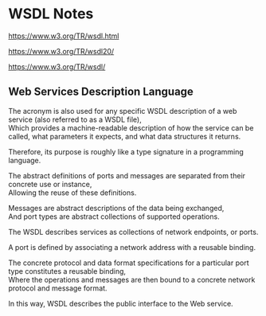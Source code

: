 # WSDL Notes

https://www.w3.org/TR/wsdl.html

https://www.w3.org/TR/wsdl20/

https://www.w3.org/TR/wsdl/

## Web Services Description Language

The acronym is also used for any specific WSDL description of a web service (also referred to as a WSDL file),  
Which provides a machine-readable description of how the service can be called, what parameters it expects, and what data structures it returns.

Therefore, its purpose is roughly like a type signature in a programming language.

The abstract definitions of ports and messages are separated from their concrete use or instance,  
Allowing the reuse of these definitions.

Messages are abstract descriptions of the data being exchanged,  
And port types are abstract collections of supported operations.

The WSDL describes services as collections of network endpoints, or ports.

A port is defined by associating a network address with a reusable binding.

The concrete protocol and data format specifications for a particular port type constitutes a reusable binding,  
Where the operations and messages are then bound to a concrete network protocol and message format.

In this way, WSDL describes the public interface to the Web service.
